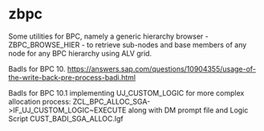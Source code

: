# zbpc

Some utilities for BPC, namely a generic hierarchy browser - ZBPC_BROWSE_HIER - to retrieve sub-nodes and base members of any node for any BPC hierarchy using ALV grid.


BadIs for BPC 10.
https://answers.sap.com/questions/10904355/usage-of-the-write-back-pre-process-badi.html

BadIs for BPC 10.1 implementing UJ_CUSTOM_LOGIC for more complex allocation process: ZCL_BPC_ALLOC_SGA->IF_UJ_CUSTOM_LOGIC~EXECUTE along with DM prompt file and Logic Script CUST_BADI_SGA_ALLOC.lgf

